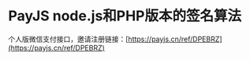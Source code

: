 # PayJS node.js和PHP版本的签名算法

个人版微信支付接口，邀请注册链接：[https://payjs.cn/ref/DPEBRZ](https://payjs.cn/ref/DPEBRZ)

